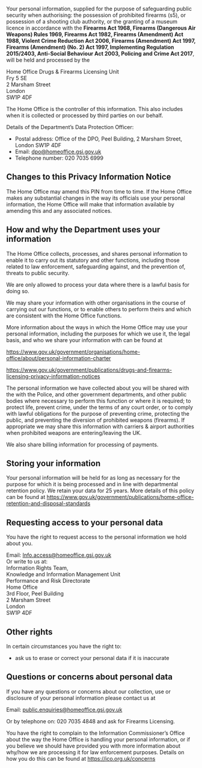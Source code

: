 Your personal information, supplied for the purpose of safeguarding public security when authorising: the possession of prohibited firearms (s5), or possession of a shooting club authority, or the granting of a museum licence in accordance with the __Firearms Act 1968, Firearms (Dangerous Air Weapons) Rules 1969, Firearms Act 1982, Firearms (Amendment) Act 1988, Violent Crime Reduction Act 2006, Firearms (Amendment) Act 1997, Firearms (Amendment) (No. 2) Act 1997, Implementing Regulation 2015/2403, Anti-Social Behaviour Act 2003, Policing and Crime Act 2017__, will be held and processed by the

Home Office Drugs & Firearms Licensing Unit  
Fry 5 SE  
2 Marsham Street  
London  
SW1P 4DF  

The Home Office is the controller of this information. This also includes when it is collected or processed by third parties on our behalf.

Details of the Department’s Data Protection Officer:
 * Postal address: Office of the DPO, Peel Building, 2 Marsham Street, London SW1P 4DF  
 * Email: <dpo@homeoffice.gsi.gov.uk>
 * Telephone number: 020 7035 6999

## Changes to this Privacy Information Notice

The Home Office may amend this PIN from time to time. If the Home Office makes any substantial changes in the way its officials use your personal information, the Home Office will make that information available by amending this and any associated notices.


## How and why the Department uses your information

The Home Office collects, processes, and shares personal information to enable it to carry out its statutory and other functions, including those related to law enforcement, safeguarding against, and the prevention of, threats to public security.

We are only allowed to process your data where there is a lawful basis for doing so.

We may share your information with other organisations in the course of carrying out our functions, or to enable others to perform theirs and which are consistent with the Home Office functions.

More information about the ways in which the Home Office may use your personal information, including the purposes for which we use it, the legal basis, and who we share your information with can be found at

<https://www.gov.uk/government/organisations/home-office/about/personal-information-charter>

<https://www.gov.uk/government/publications/drugs-and-firearms-licensing-privacy-information-notices>


The personal information we have collected about you will be shared with the with the Police, and other government departments, and other public bodies where necessary to perform this function or where it is required; to protect life, prevent crime, under the terms of any court order, or to comply with lawful obligations for the purpose of preventing crime, protecting the public, and preventing the diversion of prohibited weapons (firearms). If appropriate we may share this information with carriers & airport authorities when prohibited weapons are entering/leaving the UK.

We also share billing information for processing of payments.

## Storing your information

Your personal information will be held for as long as necessary for the purpose for which it is being processed and in line with departmental retention policy. We retain your data for 25 years. More details of this policy can be found at <https://www.gov.uk/government/publications/home-office-retention-and-disposal-standards>


## Requesting access to your personal data  

You have the right to request access to the personal information we hold about you.

Email: <Info.access@homeoffice.gsi.gov.uk>  
Or write to us at:  
Information Rights Team,  
Knowledge and Information Management Unit  
Performance and Risk Directorate  
Home Office  
3rd Floor, Peel Building  
2 Marsham Street  
London  
SW1P 4DF  

## Other rights

In certain circumstances you have the right to:
 * ask us to erase or correct your personal data if it is inaccurate

## Questions or concerns about personal data

If you have any questions or concerns about our collection, use or disclosure of your personal information please contact us at

Email: <public.enquiries@homeoffice.gsi.gov.uk>

Or by telephone on: 020 7035 4848 and ask for Firearms Licensing.

You have the right to complain to the Information Commissioner’s Office about the way the Home Office is handling your personal information, or if you believe we should have provided you with more information about why/how we are processing it for law enforcement purposes. Details on how you do this can be found at <https://ico.org.uk/concerns>
